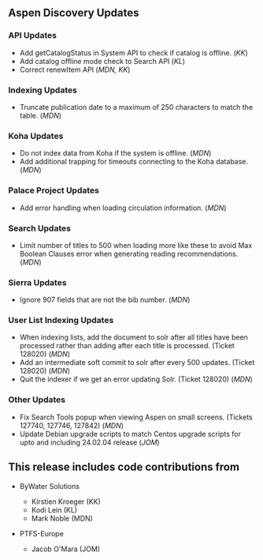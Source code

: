 ## Aspen Discovery Updates

### API Updates
- Add getCatalogStatus in System API to check if catalog is offline. (*KK*)
- Add catalog offline mode check to Search API (*KL*)
- Correct renewItem API (*MDN, KK*) 

### Indexing Updates
- Truncate publication date to a maximum of 250 characters to match the table. (*MDN*)

### Koha Updates
- Do not index data from Koha if the system is offline. (*MDN*)
- Add additional trapping for timeouts connecting to the Koha database. (*MDN*) 

### Palace Project Updates
- Add error handling when loading circulation information. (*MDN*)

### Search Updates
- Limit number of titles to 500 when loading more like these to avoid Max Boolean Clauses error when generating reading recommendations. (*MDN*)

### Sierra Updates
- Ignore 907 fields that are not the bib number. (*MDN*)

### User List Indexing Updates
- When indexing lists, add the document to solr after all titles have been processed rather than adding after each title is processed. (Ticket 128020) (*MDN*)
- Add an intermediate soft commit to solr after every 500 updates. (Ticket 128020) (*MDN*)
- Quit the indexer if we get an error updating Solr. (Ticket 128020) (*MDN*)

### Other Updates
- Fix Search Tools popup when viewing Aspen on small screens. (Tickets 127740, 127746, 127842) (*MDN*)
- Update Debian upgrade scripts to match Centos upgrade scripts for upto and including 24.02.04 release (*JOM*)

## This release includes code contributions from
- ByWater Solutions
  - Kirstien Kroeger (KK)
  - Kodi Lein (KL)
  - Mark Noble (MDN)

- PTFS-Europe
  - Jacob O'Mara (JOM)
